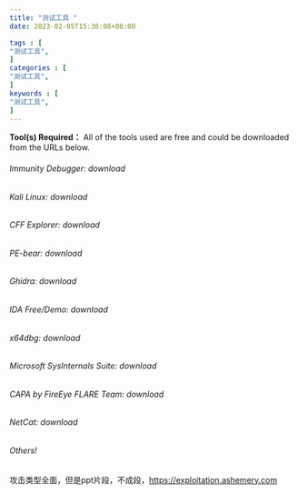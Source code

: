 ```yaml
---
title: "测试工具 "
date: 2023-02-05T15:36:08+08:00           

tags : [                                    
"测试工具",
]
categories : [                              
"测试工具",
]
keywords : [                                
"测试工具",
]
---
```


**Tool(s) Required：**
All of the tools used are free and could be downloaded from the URLs below.
###### Immunity Debugger: download
###### Kali Linux: download
###### CFF Explorer: download
###### PE-bear: download
###### Ghidra: download
###### IDA Free/Demo: download
###### x64dbg: download
###### Microsoft SysInternals Suite: download
###### CAPA by FireEye FLARE Team: download
###### NetCat: download
###### Others!



攻击类型全面，但是ppt片段，不成段，https://exploitation.ashemery.com

